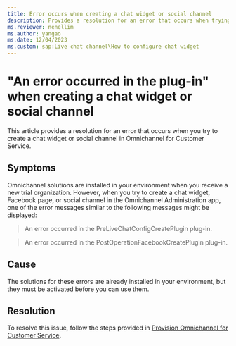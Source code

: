 ```yaml
---
title: Error occurs when creating a chat widget or social channel
description: Provides a resolution for an error that occurs when trying to create a chat widget or social channel in Omnichannel for Customer Service.
ms.reviewer: nenellim
ms.author: yangao
ms.date: 12/04/2023
ms.custom: sap:Live chat channel\How to configure chat widget
---
```

# "An error occurred in the plug-in" when creating a chat widget or social channel

This article provides a resolution for an error that occurs when you try to create a chat widget or social channel in Omnichannel for Customer Service.

## Symptoms

Omnichannel solutions are installed in your environment when you receive a new trial organization. However, when you try to create a chat widget, Facebook page, or social channel in the Omnichannel Administration app, one of the error messages similar to the following messages might be displayed:

> An error occurred in the PreLiveChatConfigCreatePlugin plug-in.

> An error occurred in the PostOperationFacebookCreatePlugin plug-in.

## Cause

The solutions for these errors are already installed in your environment, but they must be activated before you can use them.

## Resolution

To resolve this issue, follow the steps provided in [Provision Omnichannel for Customer Service](/dynamics365/customer-service/implement/omnichannel-provision-license).
